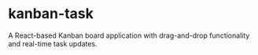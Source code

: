 # kanban-task
A React-based Kanban board application with drag-and-drop functionality and real-time task updates.
